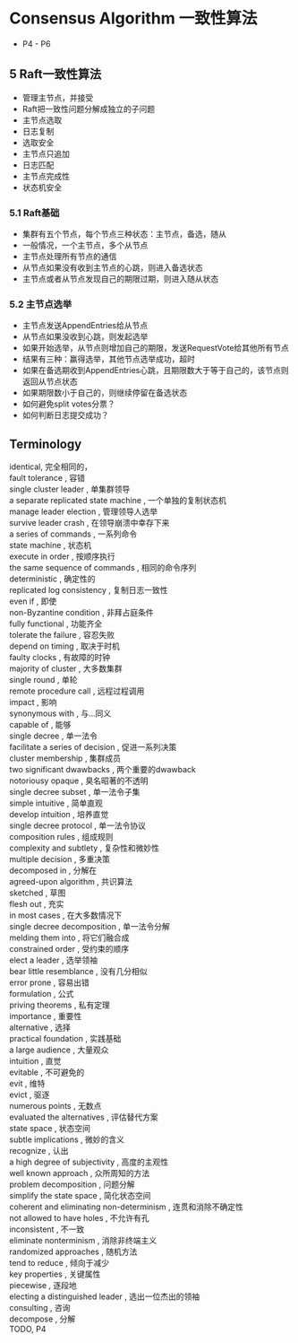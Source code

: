 # Consensus Algorithm 一致性算法  
- P4 - P6  
  
## 5 Raft一致性算法  
- 管理主节点，并接受  
- Raft把一致性问题分解成独立的子问题
- 主节点选取
- 日志复制
- 选取安全
- 主节点只追加
- 日志匹配
- 主节点完成性
- 状态机安全

### 5.1 Raft基础
- 集群有五个节点，每个节点三种状态：主节点，备选，随从
- 一般情况，一个主节点，多个从节点
- 主节点处理所有节点的通信
- 从节点如果没有收到主节点的心跳，则进入备选状态
- 主节点或者从节点发现自己的期限过期，则进入随从状态

### 5.2 主节点选举
- 主节点发送AppendEntries给从节点
- 从节点如果没收到心跳，则发起选举
- 如果开始选举，从节点则增加自己的期限，发送RequestVote给其他所有节点
- 结果有三种：赢得选举，其他节点选举成功，超时
- 如果在备选期收到AppendEntries心跳，且期限数大于等于自己的，该节点则返回从节点状态
- 如果期限数小于自己的，则继续停留在备选状态
- 如何避免split votes分票？
- 如何判断日志提交成功？
  
## Terminology    
identical,	完全相同的，  
fault tolerance	,	容错  
single cluster leader	,	单集群领导  
a separate replicated state machine	,	一个单独的复制状态机  
manage leader election	,	管理领导人选举  
survive leader crash	,	在领导崩溃中幸存下来  
a series of commands	,	一系列命令  
state machine	,	状态机  
execute in order	,	按顺序执行  
the same sequence of commands	,	相同的命令序列  
deterministic	,	确定性的  
replicated log consistency	,	复制日志一致性  
even if	,	即使  
non-Byzantine condition	,	非拜占庭条件  
fully functional	,	功能齐全  
tolerate the failure	,	容忍失败  
depend on timing	,	取决于时机  
faulty clocks	,	有故障的时钟  
majority of cluster	,	大多数集群  
single round	,	单轮  
remote procedure call	,	远程过程调用  
impact	,	影响  
synonymous with	,	与...同义  
capable of	,	能够  
single decree	,	单一法令  
facilitate a series of decision	,	促进一系列决策  
cluster membership	,	集群成员  
two significant dwawbacks	,	两个重要的dwawback  
notoriousy opaque	,	臭名昭著的不透明  
single decree subset	,	单一法令子集  
simple intuitive	,	简单直观  
develop intuition	,	培养直觉  
single decree protocol	,	单一法令协议  
composition rules	,	组成规则  
complexity and subtlety	,	复杂性和微妙性  
multiple decision	,	多重决策  
decomposed in	,	分解在  
agreed-upon algorithm	,	共识算法  
sketched	,	草图  
flesh out	,	充实  
in most cases	,	在大多数情况下  
single decree decomposition	,	单一法令分解  
melding them into	,	将它们融合成  
constrained order	,	受约束的顺序  
elect a leader	,	选举领袖  
bear little resemblance	,	没有几分相似  
error prone	,	容易出错  
formulation	,	公式  
priving theorems	,	私有定理  
importance	,	重要性  
alternative	,	选择  
practical foundation	,	实践基础  
a large audience	,	大量观众  
intuition	,	直觉  
evitable	,	不可避免的  
evit	,	维特  
evict	,	驱逐  
numerous points	,	无数点  
evaluated the alternatives	,	评估替代方案  
state space	,	状态空间  
subtle implications	,	微妙的含义  
recognize	,	认出  
a high degree of subjectivity	,	高度的主观性  
well known approach	,	众所周知的方法  
problem decomposition	,	问题分解  
simplify the state space	,	简化状态空间  
coherent and eliminating non-determinism	,	连贯和消除不确定性  
not allowed to have holes	,	不允许有孔  
inconsistent	,	不一致  
eliminate nonterminism	,	消除非终端主义  
randomized approaches	,	随机方法  
tend to reduce	,	倾向于减少  
key properties	,	关键属性  
piecewise	,	逐段地  
electing a distinguished leader	,	选出一位杰出的领袖  
consulting	,	咨询  
decompose	,	分解  
TODO, P4
  
  
  
  
